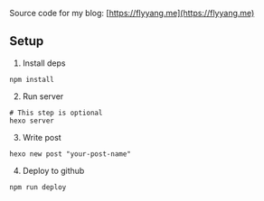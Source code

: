 Source code for my blog: [https://flyyang.me](https://flyyang.me)

## Setup

1. Install deps

```
npm install
```

2. Run server

```
# This step is optional
hexo server
```

3. Write post

```
hexo new post "your-post-name"
```

4. Deploy to github

```
npm run deploy
```
